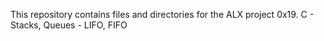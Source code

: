 This repository contains files and directories for the ALX project 0x19. C - Stacks, Queues - LIFO, FIFO
